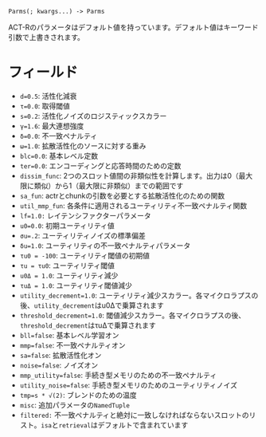 ```
Parms(; kwargs...) -> Parms
```

ACT-Rのパラメータはデフォルト値を持っています。デフォルト値はキーワード引数で上書きされます。

# フィールド

  * `d=0.5`: 活性化減衰
  * `τ=0.0`: 取得閾値
  * `s=0.2`: 活性化ノイズのロジスティックスカラー
  * `γ=1.6`: 最大連想強度
  * `δ=0.0`: 不一致ペナルティ
  * `ω=1.0`: 拡散活性化のソースに対する重み
  * `blc=0.0`: 基本レベル定数
  * `ter=0.0`: エンコーディングと応答時間のための定数
  * `dissim_func`: 2つのスロット値間の非類似性を計算します。出力は0（最大限に類似）から1（最大限に非類似）までの範囲です
  * `sa_fun`: actrとchunkの引数を必要とする拡散活性化のための関数
  * `util_mmp_fun`: 各条件に適用されるユーティリティ不一致ペナルティ関数
  * `lf=1.0:` レイテンシファクターパラメータ
  * `u0=0.0`: 初期ユーティリティ値
  * `σu=.2`: ユーティリティノイズの標準偏差
  * `δu=1.0`: ユーティリティの不一致ペナルティパラメータ
  * `τu0 = -100`: ユーティリティ閾値の初期値
  * `τu = τu0`: ユーティリティ閾値
  * `u0Δ = 1.0`: ユーティリティ減少
  * `τuΔ = 1.0`: ユーティリティ閾値減少
  * `utility_decrement=1.0`: ユーティリティ減少スカラー。各マイクロラプスの後、`utility_decrement`はu0Δで乗算されます
  * `threshold_decrement=1.0`: 閾値減少スカラー。各マイクロラプスの後、`threshold_decrement`はτuΔで乗算されます
  * `bll=false`: 基本レベル学習オン
  * `mmp=false`: 不一致ペナルティオン
  * `sa=false`: 拡散活性化オン
  * `noise=false`: ノイズオン
  * `mmp_utility=false`: 手続き型メモリのための不一致ペナルティ
  * `utility_noise=false`: 手続き型メモリのためのユーティリティノイズ
  * `tmp=s * √(2)`: ブレンドのための温度
  * `misc`: 追加パラメータの`NamedTuple`
  * `filtered:` 不一致ペナルティと絶対に一致しなければならないスロットのリスト。`isa`と`retrieval`はデフォルトで含まれています

